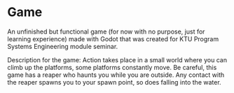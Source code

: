 # Game
An unfinished but functional game (for now with no purpose, just for learning experience) made with Godot that was created for KTU Program Systems Engineering module seminar.

Description for the game: 
Action takes place in a small world where you can climb up the platforms, some platforms constantly move. Be careful, this game has a reaper who haunts you while you are outside. Any contact with the reaper spawns you to your spawn point, so does falling into the water.
